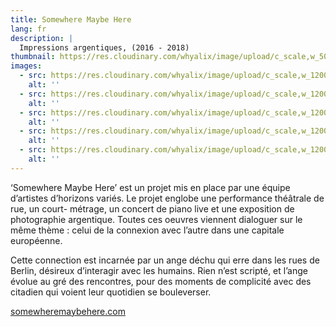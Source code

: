 ```yaml
---
title: Somewhere Maybe Here
lang: fr
description: |
  Impressions argentiques, (2016 - 2018)
thumbnail: https://res.cloudinary.com/whyalix/image/upload/c_scale,w_500/v1542509683/alixlucas/somewhere-maybe-here/SMH-FB-banner03.jpg
images:
  - src: https://res.cloudinary.com/whyalix/image/upload/c_scale,w_1200/v1544477289/alixlucas/somewhere-maybe-here/somewhere-maybe-here-1.jpg
    alt: ''
  - src: https://res.cloudinary.com/whyalix/image/upload/c_scale,w_1200/v1544588878/alixlucas/somewhere-maybe-here/somewhere-maybe-here-2.jpg
    alt: ''
  - src: https://res.cloudinary.com/whyalix/image/upload/c_scale,w_1200/v1544588878/alixlucas/somewhere-maybe-here/somewhere-maybe-here-3.jpg
    alt: ''
  - src: https://res.cloudinary.com/whyalix/image/upload/c_scale,w_1200/v1544588878/alixlucas/somewhere-maybe-here/somewhere-maybe-here-4.jpg
    alt: ''
  - src: https://res.cloudinary.com/whyalix/image/upload/c_scale,w_1200/v1544588878/alixlucas/somewhere-maybe-here/somewhere-maybe-here-5.jpg
    alt: ''
---
```


‘Somewhere Maybe Here’ est un projet mis en place par une équipe d’artistes d’horizons variés. Le projet englobe une performance théâtrale de rue, un court- métrage, un concert de piano live et une exposition de photographie argentique. Toutes ces oeuvres viennent dialoguer sur le même thème : celui de la connexion avec l’autre dans une capitale européenne. 

Cette connection est incarnée par un ange déchu qui erre dans les rues de Berlin, désireux d’interagir avec les humains. Rien n’est scripté, et l’ange évolue au gré des rencontres, pour des moments de complicité avec des citadien qui voient leur quotidien se bouleverser. 

[somewheremaybehere.com](https://www.somewheremaybehere.com/)

